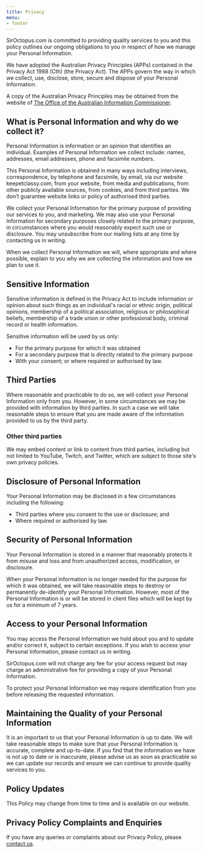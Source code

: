 ```yaml
---
title: Privacy
menu:
- footer
---
```


SirOctopus.com is committed to providing quality services to you and this policy outlines our ongoing obligations to you in respect of how we manage your Personal Information.

We have adopted the Australian Privacy Principles (APPs) contained in the Privacy Act 1988 (Cth) (the Privacy Act). The APPs govern the way in which we collect, use, disclose, store, secure and dispose of your Personal Information.

A copy of the Australian Privacy Principles may be obtained from the website of [The Office of the Australian Information Commissioner](https://www.aoic.gov.au).

## What is Personal Information and why do we collect it?

Personal Information is information or an opinion that identifies an individual. Examples of Personal Information we collect include: names, addresses, email addresses, phone and facsimile numbers.

This Personal Information is obtained in many ways including interviews, correspondence, by telephone and facsimile, by email, via our website keepetclassy.com, from your website, from media and publications, from other publicly available sources, from cookies, and from third parties. We don’t guarantee website links or policy of authorised third parties.

We collect your Personal Information for the primary purpose of providing our services to you, and marketing. We may also use your Personal Information for secondary purposes closely related to the primary purpose, in circumstances where you would reasonably expect such use or disclosure. You may unsubscribe from our mailing lists at any time by contacting us in writing.

When we collect Personal Information we will, where appropriate and where possible, explain to you why we are collecting the information and how we plan to use it.


## Sensitive Information

Sensitive information is defined in the Privacy Act to include information or opinion about such things as an individual's racial or ethnic origin, political opinions, membership of a political association, religious or philosophical beliefs, membership of a trade union or other professional body, criminal record or health information.

Sensitive information will be used by us only:

* For the primary purpose for which it was obtained
* For a secondary purpose that is directly related to the primary purpose
* With your consent; or where required or authorised by law.

## Third Parties

Where reasonable and practicable to do so, we will collect your Personal Information only from you. However, in some circumstances we may be provided with information by third parties. In such a case we will take reasonable steps to ensure that you are made aware of the information provided to us by the third party.

### Other third parties

We may embed content or link to content from third parties, including but not limited to YouTube, Twitch, and Twitter, which are subject to those site's own privacy policies.

## Disclosure of Personal Information

Your Personal Information may be disclosed in a few circumstances including the following:

* Third parties where you consent to the use or disclosure; and
* Where required or authorised by law.

## Security of Personal Information

Your Personal Information is stored in a manner that reasonably protects it from misuse and loss and from unauthorized access, modification, or disclosure.

When your Personal Information is no longer needed for the purpose for which it was obtained, we will take reasonable steps to destroy or permanently de-identify your Personal Information. However, most of the Personal Information is or will be stored in client files which will be kept by us for a minimum of 7 years.

## Access to your Personal Information

You may access the Personal Information we hold about you and to update and/or correct it, subject to certain exceptions. If you wish to access your Personal Information, please contact us in writing.

SirOctopus.com will not charge any fee for your access request but may charge an administrative fee for providing a copy of your Personal Information.

To protect your Personal Information we may require identification from you before releasing the requested information.

## Maintaining the Quality of your Personal Information

It is an important to us that your Personal Information is up to date. We will take reasonable steps to make sure that your Personal Information is accurate, complete and up-to-date. If you find that the information we have is not up to date or is inaccurate, please advise us as soon as practicable so we can update our records and ensure we can continue to provide quality services to you.

## Policy Updates

This Policy may change from time to time and is available on our website.

## Privacy Policy Complaints and Enquiries

If you have any queries or complaints about our Privacy Policy, please [contact us](https://domaincontact.cloudflareregistrar.com/siroctopus.com).